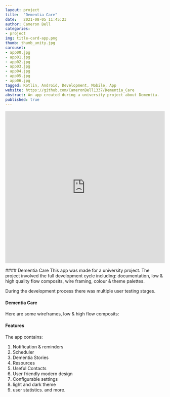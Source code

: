 ```yaml
---
layout: project
title:  "Dementia Care"
date:   2021-08-05 11:45:23
author: Cameron Bell
categories:
- project
img: title-card-app.png
thumb: thumb_unity.jpg
carousel:
- app00.jpg
- app01.jpg
- app02.jpg
- app03.jpg
- app04.jpg
- app05.jpg
- app06.jpg
tagged: Kotlin, Android, Development, Mobile, App
website: https://github.com/CameronBell1337/Dementia_Care
abstract: An app created during a university project about Dementia. 
published: true
---
```

<iframe src="https://giphy.com/embed/dc9UC75YFYgRhi4Cgj" width="100%" height="480" frameBorder="0" class="giphy-embed" allowFullScreen></iframe><p><a href="https://giphy.com/gifs/dc9UC75YFYgRhi4Cgj"></a></p>
#### Dementia Care
This app was made for a university project. The project involved the full development cycle including: documentation, low & high quality flow composits, wire framing, colour & theme palettes.

During the development process there was multiple user testing stages. 
#### Dementia Care
Here are some wireframes, low & high flow composits:

#### Features
The app contains:
1. Notification & reminders
2. Scheduler
3. Dementia Stories
4. Resources
5. Useful Contacts
6. User friendly modern design
7. Configurable settings
8. light and dark theme
9. user statistics. 
and more.
